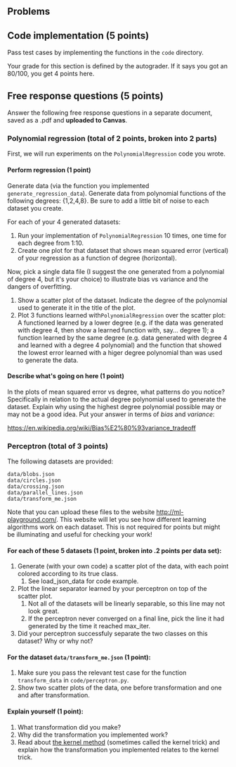 ## Problems

## Code implementation (5 points)
Pass test cases by implementing the functions in the `code` directory.

Your grade for this section is defined by the autograder. If it says you got an 80/100,
you get 4 points here.

## Free response questions (5 points)

Answer the following free response questions in a separate document, 
saved as a .pdf and **uploaded to Canvas**.

### Polynomial regression (total of 2 points, broken into 2 parts)

First, we will run experiments on the `PolynomialRegression` code you wrote.

#### Perform regression (1 point) 
Generate data (via the function you implemented `generate_regression_data`). Generate data from polynomial functions of the following degrees: {1,2,4,8}. Be sure to add a little bit of noise to each dataset you create. 

For each of your 4 generated datasets:
   1. Run your implementation of `PolynomialRegression` 10 times, one time for each degree from 1:10. 
   2. Create one plot for that dataset that shows mean squared error (vertical) of your regression as a function of degree (horizontal).
   
Now, pick a single data file (I suggest the one generated from a polynomial of degree 4, but it's your choice) to illustrate bias vs variance and the dangers of overfitting.
   1. Show a scatter plot of the dataset. Indicate the degree of the polynomial used to generate it in the title of the plot.
   2. Plot 3 functions learned with`PolynomialRegression` over the scatter plot: A functioned learned by a lower degree (e.g. if the data was generated with degree 4, then show a learned function with, say... degree 1); a function learned by the same degree (e.g. data generated with degree 4 and learned with a degree 4 polynomial) and the function that showed the lowest error learned with a higer degree polynomial than was used to generate the data.

#### Describe what's going on here (1 point) 
In the plots of mean squared error vs degree, what patterns do you notice? Specifically
in relation to the actual degree polynomial used to generate the dataset. Explain why
using the highest degree polynomial possible may or may not be a good idea. Put your
answer in terms of *bias* and *variance*:

https://en.wikipedia.org/wiki/Bias%E2%80%93variance_tradeoff

### Perceptron (total of 3 points)

The following datasets are provided:

```
data/blobs.json
data/circles.json
data/crossing.json
data/parallel_lines.json
data/transform_me.json
```

Note that you can upload these files to the website http://ml-playground.com/. This
website will let you see how different learning algorithms work on each dataset. This
is not required for points but might be illuminating and useful for checking your work!

#### For each of these 5 datasets (1 point, broken into .2 points per data set):

1. Generate (with your own code) a scatter plot of the data, with each point colored according to its true class.
   1. See load_json_data for code example.
2. Plot the linear separator learned by your perceptron on top of the scatter plot.
   1. Not all of the datasets will be linearly separable, so this line may not look great.
   1. If the perceptron never converged on a final line, pick the line it had generated by the time it reached max_iter. 
3. Did your perceptron successfuly separate the two classes on this dataset? Why or why not? 

#### For the dataset `data/transform_me.json` (1 point):
1. Make sure you pass the relevant test case for the function `transform_data` in `code/perceptron.py`.
2. Show two scatter plots of the data, one before transformation and one and after transformation.

#### Explain yourself (1 point):
1. What transformation did you make?
2. Why did the transformation you implemented work?
3. Read about [the kernel method](https://en.wikipedia.org/wiki/Kernel_method) (sometimes called the kernel trick) and explain how the transformation you implemented relates to the kernel trick.
 
